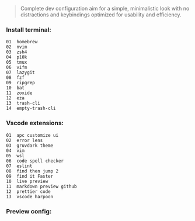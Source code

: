 >Complete dev configuration aim for a simple, minimalistic look with no distractions and keybindings optimized for usability and efficiency.

### Install terminal:
```
01  homebrew
02  nvim
03  zsh4
04  p10k
05  tmux
06  vifm
07  lazygit
08  fzf
09  ripgrep
10  bat
11  zoxide 
12  eza 
13  trash-cli 
14  empty-trash-cli
```

### Vscode extensions:
```
01  apc customize ui
02  error lens
03  gruvdark theme
04  vim
05  wsl
06  code spell checker
07  eslint
08  find then jump 2
09  find it Faster
10  live preview
11  markdown preview github
12  prettier code
13  vscode harpoon
```

### Preview config:

<img src="images/glazewm1.png" alt="">
<img src="images/glazewm2.png" alt="">  

##
<img src="images/wezterm1.png" alt="">

##
<img src="images/nvim0.png" alt="">
<img src="images/vscode0.png" alt="">

##
<img src="images/nvim1.png" alt="">
<img src="images/vscode1.png" alt="">

##
<img src="images/nvim2.png" alt="">
<img src="images/vscode2.png" alt="">

##
<img src="images/nvim3.png" alt="">
<img src="images/vscode3.png" alt="">

##
<img src="images/nvim4.png" alt="">
<img src="images/vscode4.png" alt="">

##
<img src="images/nvim5.png" alt="">